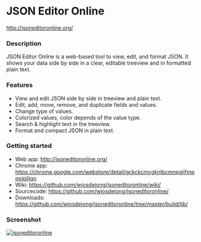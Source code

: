 # JSON Editor Online
http://jsoneditoronline.org/


### Description

JSON Editor Online is a web-based tool to view, edit, and format JSON.
It shows your data side by side in a clear, editable treeview and in 
formatted plain text.


### Features

- View and edit JSON side by side in treeview and plain text.
- Edit, add, move, remove, and duplicate fields and values.
- Change type of values.
- Colorized values, color depends of the value type.
- Search & highlight text in the treeview.
- Format and compact JSON in plain text.


### Getting started

- Web app:    http://jsoneditoronline.org/
- Chrome app: https://chrome.google.com/webstore/detail/gckckcmcgknlbcmnpgijfmpppiplijgn
- Wiki:       https://github.com/wjosdejong/jsoneditoronline/wiki/
- Sourcecode: https://github.com/wjosdejong/jsoneditoronline/
- Downloads:  https://github.com/wjosdejong/jsoneditoronline/tree/master/build/lib/


### Screenshot

<a href="http://jsoneditoronline.org">
    <img alt="jsoneditoronline"
        src="https://raw.github.com/wjosdejong/jsoneditoronline/master/misc/screenshots/jsoneditoronline.png">
</a>
